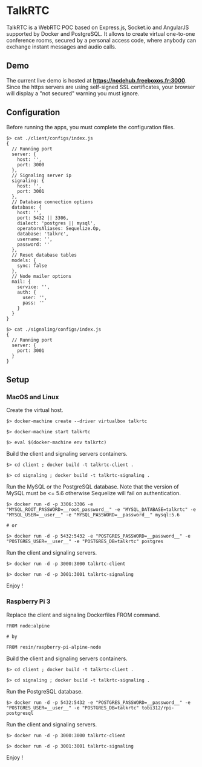 # TalkRTC

TalkRTC is a WebRTC POC based on Express.js, Socket.io and AngularJS supported by Docker and PostgreSQL.
It allows to create virtual one-to-one conference rooms, secured by a personal access code, where anybody can exchange instant messages and audio calls.

## Demo

The current live demo is hosted at **https://nodehub.freeboxos.fr:3000**.
Since the https servers are using self-signed SSL certificates, your browser will display a "not secured" warning you must ignore.

## Configuration

Before running the apps, you must complete the configuration files.

```
$> cat ./client/configs/index.js
{
  // Running port
  server: {
    host: '',
    port: 3000
  },
  // Signaling server ip
  signaling: {
    host: '',
    port: 3001
  },
  // Database connection options
  database: {
    host: '',
    port: 5432 || 3306,
    dialect: 'postgres || mysql',
    operatorsAliases: Sequelize.Op,
    database: 'talkrc',
    username: '',
    password: ''
  },
  // Reset database tables
  models: {
    sync: false
  },
  // Node mailer options
  mail: {
    service: '',
    auth: {
      user: '',
      pass: ''
    }
  }
}

$> cat ./signaling/configs/index.js
{
  // Running port
  server: {
    port: 3001
  }
}
```

## Setup

### MacOS and Linux

Create the virtual host.

```
$> docker-machine create --driver virtualbox talkrtc

$> docker-machine start talkrtc

$> eval $(docker-machine env talkrtc)
```

Build the client and signaling servers containers.

```
$> cd client ; docker build -t talkrtc-client .

$> cd signaling ; docker build -t talkrtc-signaling .
```

Run the MySQL or the PostgreSQL database. Note that the version of MySQL must be <= 5.6 otherwise Sequelize will fail on authentication.

```
$> docker run -d -p 3306:3306 -e "MYSQL_ROOT_PASSWORD=__root_password__" -e "MYSQL_DATABASE=talkrtc" -e "MYSQL_USER=__user__" -e "MYSQL_PASSWORD=__password__" mysql:5.6

# or

$> docker run -d -p 5432:5432 -e "POSTGRES_PASSWORD=__password__" -e "POSTGRES_USER=__user__" -e "POSTGRES_DB=talkrtc" postgres
```

Run the client and signaling servers.

```
$> docker run -d -p 3000:3000 talkrtc-client

$> docker run -d -p 3001:3001 talkrtc-signaling
```

Enjoy !

### Raspberry Pi 3

Replace the client and signaling Dockerfiles FROM command.

```
FROM node:alpine

# by

FROM resin/raspberry-pi-alpine-node
```

Build the client and signaling servers containers.

```
$> cd client ; docker build -t talkrtc-client .

$> cd signaling ; docker build -t talkrtc-signaling .
```

Run the PostgreSQL database.

```
$> docker run -d -p 5432:5432 -e "POSTGRES_PASSWORD=__password__" -e "POSTGRES_USER=__user__" -e "POSTGRES_DB=talkrtc" tobi312/rpi-postgresql
```

Run the client and signaling servers.

```
$> docker run -d -p 3000:3000 talkrtc-client

$> docker run -d -p 3001:3001 talkrtc-signaling
```

Enjoy !
